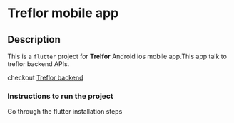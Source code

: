 # Treflor mobile app

## Description
This is a `flutter` project for **Trelfor** Android ios mobile app.This app talk to treflor backend APIs.

checkout [Treflor backend](https://github.com/Treflor/backend)

### Instructions to run the project

Go through the flutter installation steps
